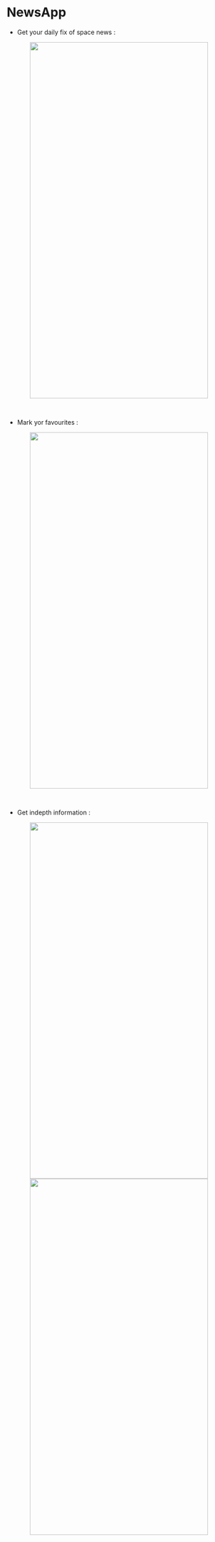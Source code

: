# NewsApp

 - Get your daily fix of space news :<br>
<p align="center">
  <img src="https://github.com/user-attachments/assets/fc8c6cd9-bd3b-4f8c-903c-d152000e56d5" width="400" height="800"/>
</p>

<br>

- Mark yor favourites :<br>
<p align="center">
  <img src="https://github.com/user-attachments/assets/fbae4802-52a1-46a4-a232-60a96cd0053d" width="400" height="800"/>
</p>

<br>

- Get indepth information  :<br>
<p align="center">
  <img src="https://github.com/user-attachments/assets/5c9d0359-2f40-4c14-901e-57341922e2ac" width="400" height="800"/>
  <img src="https://github.com/user-attachments/assets/94e96ca1-9b1f-453d-89a1-56a8cec1d666" width="400" height="800"/>
</p>

<br>
